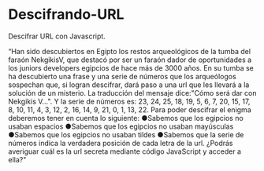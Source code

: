 # Descifrando-URL
Descifrar URL con Javascript.

“Han sido descubiertos en Egipto los restos arqueológicos
de la tumba del faraón NekgikisV, que destacó por ser un
faraón dador de oportunidades a los juniors developers egipcios 
de hace más de 3000 años.
En su tumba se ha descubierto una frase y una serie de números que
los arqueólogos sospechan que, si logran descifrar, dará paso a una
url que les llevará a la solución de un misterio.
La traducción del mensaje dice:"Cómo será dar con Nekgikis V...".
Y la serie de números es: 23, 24, 25, 18, 19, 5, 6, 7, 20, 15, 17, 
8, 10, 11, 4, 3, 12, 2, 16, 14, 9, 21, 0, 1, 13, 22.
Para poder descifrar el enigma deberemos tener en cuenta lo
siguiente:
●Sabemos que los egipcios no usaban espacios
●Sabemos que los egipcios no usaban mayúsculas
●Sabemos que los egipcios no usaban tildes
●Sabemos que la serie de números indica la verdadera posición
de cada letra de la url.
¿Podrás averiguar cuál es la url secreta mediante código JavaScript
y acceder a ella?"

